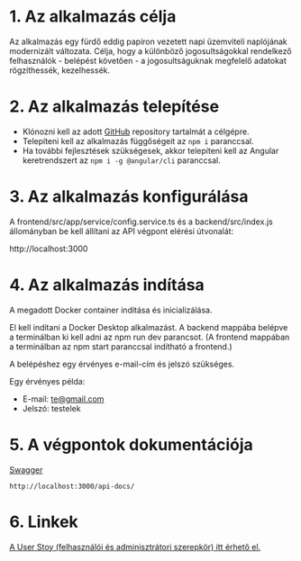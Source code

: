 # 1. Az alkalmazás célja

Az alkalmazás egy fürdő eddig papíron vezetett napi üzemviteli naplójának modernizált változata. Célja, hogy a különböző jogosultságokkal rendelkező felhasználók - belépést követően - a jogosultságuknak megfelelő adatokat rögzíthessék, kezelhessék.

# 2. Az alkalmazás telepítése

- Klónozni kell az adott [GitHub](https://github.com/rhetesi/spa-daily-report) repository tartalmát a célgépre.
- Telepíteni kell az alkalmazás függőségeit az `npm i` paranccsal.
- Ha további fejlesztések szükségesek, akkor telepíteni kell az Angular keretrendszert az `npm i -g @angular/cli` paranccsal.

# 3. Az alkalmazás konfigurálása

A frontend/src/app/service/config.service.ts és a backend/src/index.js állományban be kell állítani az API végpont elérési útvonalát:

http://localhost:3000

# 4. Az alkalmazás indítása

A megadott Docker container indítása és inicializálása.

El kell indítani a Docker Desktop alkalmazást.
A backend mappába belépve a terminálban ki kell adni az
npm run dev
parancsot.
(A frontend mappában a terminálban az
npm start
paranccsal indítható a frontend.)

A belépéshez egy érvényes e-mail-cím és jelszó szükséges.

Egy érvényes példa:

- E-mail: te@gmail.com
- Jelszó: testelek

# 5. A végpontok dokumentációja

[Swagger](http://localhost:3000/api-docs/)

`http://localhost:3000/api-docs/`

# 6. Linkek

[A User Stoy (felhasználói és adminisztrátori szerepkör) itt érhető el.](https://github.com/rhetesi/spa-daily-report/blob/main/README.md)
